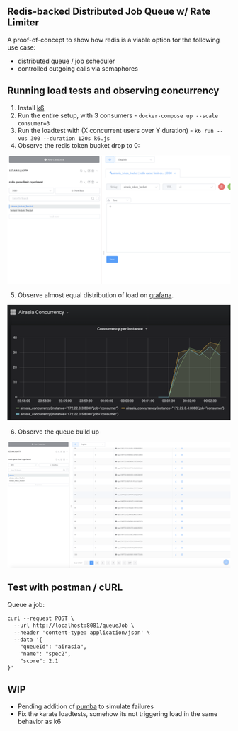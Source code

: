 ## Redis-backed Distributed Job Queue w/ Rate Limiter

A proof-of-concept to show how redis is a viable option for the following use case:

- distributed queue / job scheduler
- controlled outgoing calls via semaphores

## Running load tests and observing concurrency

1. Install [k6](https://k6.io/docs/getting-started/installation)
2. Run the entire setup, with 3 consumers - `docker-compose up --scale consumer=3`
3. Run the loadtest with (X concurrent users over Y duration) - `k6 run --vus 300 --duration 120s k6.js`
4. Observe the redis token bucket drop to 0:

![Redis concurrency](./redis_concurrency.png)

5. Observe almost equal distribution of load on [grafana](http://localhost:3000/d/_xxCrJRMz/airasia-concurrency?panelId=2&edit&fullscreen&orgId=1&refresh=5s).

![Grafana concurrency](./grafana_concurrency.png)

6. Observe the queue build up

![Redis queue](./redis_queue.png)

## Test with postman / cURL

Queue a job:

```
curl --request POST \
  --url http://localhost:8081/queueJob \
  --header 'content-type: application/json' \
  --data '{
	"queueId": "airasia",
	"name": "spec2",
	"score": 2.1
}'
```

## WIP

- Pending addition of [pumba](https://github.com/alexei-led/pumba) to simulate failures
- Fix the karate loadtests, somehow its not triggering load in the same behavior as k6
